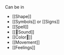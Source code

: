 Can be in 
- [[Shape]]
- [[Symbols]] or [[Signs]]
- [[Spell]]
- [[🌊Sound]]
- [[Color🎨]]
- [[Movement]]
- [[Feelings]]


